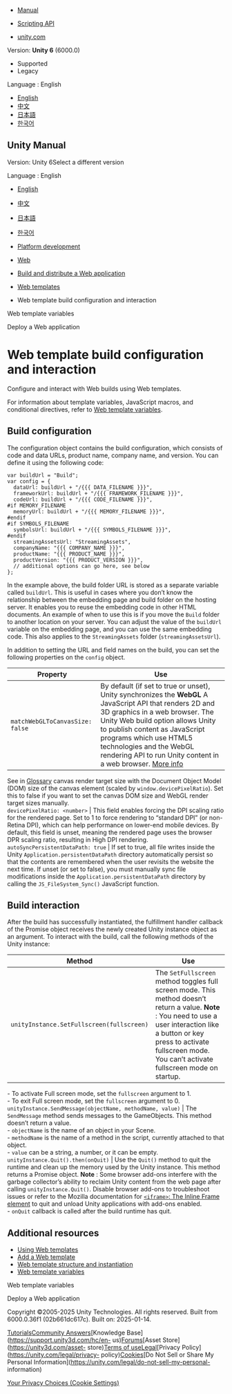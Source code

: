 [](https://docs.unity3d.com)

  * [Manual](../Manual/index.html)
  * [Scripting API](../ScriptReference/index.html)

  * [unity.com](https://unity.com/)

Version: **Unity 6** (6000.0)

  * Supported
  * Legacy

Language : English

  * [English](/Manual/web-templates-build-configuration.html)
  * [中文](/cn/current/Manual/web-templates-build-configuration.html)
  * [日本語](/ja/current/Manual/web-templates-build-configuration.html)
  * [한국어](/kr/current/Manual/web-templates-build-configuration.html)

[](https://docs.unity3d.com)

## Unity Manual

Version: Unity 6Select a different version

Language : English

  * [English](/Manual/web-templates-build-configuration.html)
  * [中文](/cn/current/Manual/web-templates-build-configuration.html)
  * [日本語](/ja/current/Manual/web-templates-build-configuration.html)
  * [한국어](/kr/current/Manual/web-templates-build-configuration.html)

  * [Platform development ](PlatformSpecific.html)
  * [Web](webgl.html)
  * [Build and distribute a Web application](webgl-building-distribution.html)
  * [Web templates](webgl-templates.html)
  * Web template build configuration and interaction

[](web-templates-variables.html)

Web template variables

[](webgl-deploying.html)

Deploy a Web application

# Web template build configuration and interaction

Configure and interact with Web builds using Web templates.

For information about template variables, JavaScript macros, and conditional
directives, refer to [Web template variables](web-templates-variables.html).

## Build configuration

The configuration object contains the build configuration, which consists of
code and data URLs, product name, company name, and version. You can define it
using the following code:

    
    
    var buildUrl = "Build";
    var config = {
      dataUrl: buildUrl + "/{{{ DATA_FILENAME }}}",
      frameworkUrl: buildUrl + "/{{{ FRAMEWORK_FILENAME }}}",
      codeUrl: buildUrl + "/{{{ CODE_FILENAME }}}",
    #if MEMORY_FILENAME
      memoryUrl: buildUrl + "/{{{ MEMORY_FILENAME }}}",
    #endif
    #if SYMBOLS_FILENAME
      symbolsUrl: buildUrl + "/{{{ SYMBOLS_FILENAME }}}",
    #endif
      streamingAssetsUrl: "StreamingAssets",
      companyName: "{{{ COMPANY_NAME }}}",
      productName: "{{{ PRODUCT_NAME }}}",
      productVersion: "{{{ PRODUCT_VERSION }}}",
      // additional options can go here, see below
    };
    

In the example above, the build folder URL is stored as a separate variable
called `buildUrl`. This is useful in cases where you don’t know the
relationship between the embedding page and build folder on the hosting
server. It enables you to reuse the embedding code in other HTML documents. An
example of when to use this is if you move the `Build` folder to another
location on your server. You can adjust the value of the `buildUrl` variable
on the embedding page, and you can use the same embedding code. This also
applies to the `StreamingAssets` folder (`streamingAssetsUrl`).

In addition to setting the URL and field names on the build, you can set the
following properties on the `config` object.

Property | Use  
---|---  
`matchWebGLToCanvasSize: false` | By default (if set to true or unset), Unity synchronizes the **WebGL** A JavaScript API that renders 2D and 3D graphics in a web browser. The Unity Web build option allows Unity to publish content as JavaScript programs which use HTML5 technologies and the WebGL rendering API to run Unity content in a web browser. [More info](webgl.html)  
See in [Glossary](Glossary.html#WebGL) canvas render target size with the
Document Object Model (DOM) size of the canvas element (scaled by
`window.devicePixelRatio`). Set this to false if you want to set the canvas
DOM size and WebGL render target sizes manually.  
`devicePixelRatio: <number>` | This field enables forcing the DPI scaling ratio for the rendered page. Set to 1 to force rendering to “standard DPI” (or non-Retina DPI), which can help performance on lower-end mobile devices. By default, this field is unset, meaning the rendered page uses the browser DPR scaling ratio, resulting in High DPI rendering.  
`autoSyncPersistentDataPath: true` | If set to true, all file writes inside the Unity `Application.persistentDataPath` directory automatically persist so that the contents are remembered when the user revisits the website the next time. If unset (or set to false), you must manually sync file modifications inside the `Application.persistentDataPath` directory by calling the `JS_FileSystem_Sync()` JavaScript function.  
  
## Build interaction

After the build has successfully instantiated, the fulfillment handler
callback of the Promise object receives the newly created Unity instance
object as an argument. To interact with the build, call the following methods
of the Unity instance:

Method | Use  
---|---  
`unityInstance.SetFullscreen(fullscreen)` | The `SetFullscreen` method toggles full screen mode. This method doesn’t return a value. **Note** : You need to use a user interaction like a button or key press to activate fullscreen mode. You can’t activate fullscreen mode on startup.   
\- To activate Full screen mode, set the `fullscreen` argument to 1.  
\- To exit Full screen mode, set the `fullscreen` argument to 0.  
`unityInstance.SendMessage(objectName, methodName, value)` | The `SendMessage` method sends messages to the GameObjects. This method doesn’t return a value.   
\- `objectName` is the name of an object in your Scene.  
\- `methodName` is the name of a method in the script, currently attached to
that object.  
\- `value` can be a string, a number, or it can be empty.  
`unityInstance.Quit().then(onQuit)` | Use the `Quit()` method to quit the runtime and clean up the memory used by the Unity instance. This method returns a Promise object. **Note** : Some browser add-ons interfere with the garbage collector’s ability to reclaim Unity content from the web page after calling `unityInstance.Quit()`. Disable browser add-ons to troubleshoot issues or refer to the Mozilla documentation for [`<iframe>`: The Inline Frame element](https://developer.mozilla.org/en-US/docs/Web/HTML/Element/iframe) to quit and unload Unity applications with add-ons enabled.  
\- `onQuit` callback is called after the build runtime has quit.  
  
## Additional resources

  * [Using Web templates](web-templates-intro.html)
  * [Add a Web template](web-templates-add.html)
  * [Web template structure and instantiation](web-templates-structure.html)
  * [Web template variables](web-templates-variables.html)

[](web-templates-variables.html)

Web template variables

[](webgl-deploying.html)

Deploy a Web application

Copyright ©2005-2025 Unity Technologies. All rights reserved. Built from
6000.0.36f1 (02b661dc617c). Built on: 2025-01-14.

[Tutorials](https://learn.unity.com/)[Community
Answers](https://answers.unity3d.com)[Knowledge
Base](https://support.unity3d.com/hc/en-
us)[Forums](https://forum.unity3d.com)[Asset Store](https://unity3d.com/asset-
store)[Terms of
use](https://docs.unity3d.com/Manual/TermsOfUse.html)[Legal](https://unity.com/legal)[Privacy
Policy](https://unity.com/legal/privacy-
policy)[Cookies](https://unity.com/legal/cookie-policy)[Do Not Sell or Share
My Personal Information](https://unity.com/legal/do-not-sell-my-personal-
information)

[Your Privacy Choices (Cookie Settings)](javascript:void\(0\);)

